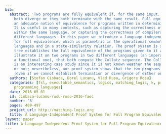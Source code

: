 ```yaml
---
bib:
  abstract: 'Two programs are fully equivalent if, for the same input, either they
    both diverge or they both terminate with the same result. Full equivalence is
    an adequate notion of equivalence for programs written in deterministic languages.
    It is useful in many contexts, such as capturing the correctness of program transformations
    within the same language, or capturing the correctness of compilers between two
    different languages. In this paper we introduce a language-independent proof system
    for full equivalence, which is parametric in the operational semantics of two
    languages and in a state-similarity relation. The proof system is sound: a proof
    tree establishes the full equivalence of the programs given to it as input. We
    illustrate it on two programs in two different languages (an imperative one and
    a functional one), that both compute the Collatz sequence. The Collatz sequence
    is an interesting case study since it is not known weather the sequence terminates
    or not; nevertheless, our proof system shows that the two programs are fully equivalent
    (even if we cannot establish termination or divergence of either one).'
  authors: [Stefan Ciobaca, Dorel Lucanu, Vlad Rusu, Grigore Rosu]
  categories: [fsl, executable_semantics, logics, matching_logic, k, program_verification,
    programming_languages]
  date: 2016-05-01
  id: ciobaca-lucanu-rusu-rosu-2016-faoc
  number: '3'
  pages: 469-497
  project_url: http://matching-logic.org
  title: A Language-Independent Proof System for Full Program Equivalence
layout: paper
title: A Language-Independent Proof System for Full Program Equivalence
---
```

